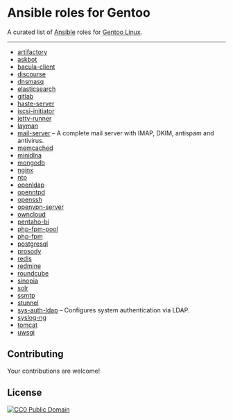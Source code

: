# Ansible roles for Gentoo

A curated list of [Ansible](http://www.ansible.com) roles for [Gentoo Linux](https://www.gentoo.org).

---

*  [artifactory](https://github.com/jirutka/ansible-role-artifactory)
*  [askbot](https://github.com/jirutka/ansible-role-askbot)
*  [bacula-client](https://github.com/jirutka/ansible-role-bacula-client)
*  [discourse](https://github.com/jirutka/ansible-role-discourse)
*  [dnsmasq](https://github.com/jirutka/ansible-role-dnsmasq)
*  [elasticsearch](https://github.com/jirutka/ansible-role-elasticsearch)
*  [gitlab](https://github.com/jirutka/ansible-role-gitlab)
*  [haste-server](https://github.com/jirutka/ansible-role-haste-server)
*  [iscsi-initiator](https://github.com/jirutka/ansible-role-iscsi-initiator)
*  [jetty-runner](https://github.com/jirutka/ansible-role-jetty-runner)
*  [layman](https://github.com/jirutka/ansible-role-layman)
*  [mail-server](https://github.com/jirutka/ansible-role-mail-server) – A complete mail server with IMAP, DKIM, antispam and antivirus.
*  [memcached](https://github.com/jirutka/ansible-role-memcached)
*  [minidlna](https://github.com/jirutka/ansible-role-minidlna)
*  [mongodb](https://github.com/jirutka/ansible-role-mongodb)
*  [nginx](https://github.com/jirutka/ansible-role-nginx)
*  [ntp](https://github.com/jirutka/ansible-role-ntp)
*  [openldap](https://github.com/jirutka/ansible-role-openldap)
*  [openntpd](https://github.com/jirutka/ansible-role-openntpd)
*  [openssh](https://github.com/jirutka/ansible-role-openssh)
*  [openvpn-server](https://github.com/jirutka/ansible-role-openvpn-server)
*  [owncloud](https://github.com/jirutka/ansible-role-owncloud)
*  [pentaho-bi](https://github.com/jirutka/ansible-role-pentaho-bi)
*  [php-fpm-pool](https://github.com/jirutka/ansible-role-php-fpm-pool)
*  [php-fpm](https://github.com/jirutka/ansible-role-php-fpm)
*  [postgresql](https://github.com/jirutka/ansible-role-postgresql)
*  [prosody](https://github.com/jirutka/ansible-role-prosody)
*  [redis](https://github.com/jirutka/ansible-role-redis)
*  [redmine](https://github.com/jirutka/ansible-role-redmine)
*  [roundcube](https://github.com/jirutka/ansible-role-roundcube)
*  [sinopia](https://github.com/jirutka/ansible-role-sinopia)
*  [solr](https://github.com/jirutka/ansible-role-solr)
*  [ssmtp](https://github.com/jirutka/ansible-role-ssmtp)
*  [stunnel](https://github.com/jirutka/ansible-role-stunnel)
*  [sys-auth-ldap](https://github.com/jirutka/ansible-role-sys-auth-ldap) – Configures system authentication via LDAP.
*  [syslog-ng](https://github.com/jirutka/ansible-role-syslog-ng)
*  [tomcat](https://github.com/jirutka/ansible-role-tomcat)
*  [uwsgi](https://github.com/jirutka/ansible-role-uwsgi)

## Contributing

Your contributions are welcome!

## License

[![CC0 Public Domain](http://i.creativecommons.org/p/zero/1.0/88x31.png)](http://creativecommons.org/publicdomain/zero/1.0/)
